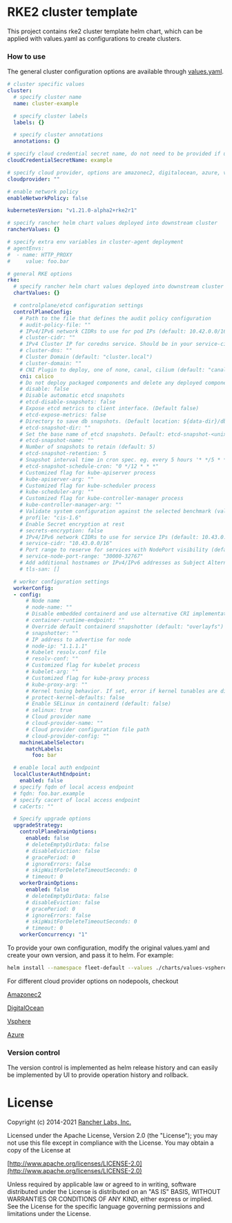 # RKE2 cluster template

This project contains rke2 cluster template helm chart, which can be applied with values.yaml as configurations to create clusters.

### How to use

The general cluster configuration options are available through [values.yaml](./charts/values.yaml).

```yaml
# cluster specific values
cluster:
  # specify cluster name
  name: cluster-example

  # specify cluster labels
  labels: {}

  # specify cluster annotations
  annotations: {}

# specify cloud credential secret name, do not need to be provided if using custom driver
cloudCredentialSecretName: example

# specify cloud provider, options are amazonec2, digitalocean, azure, vsphere or custom
cloudprovider: ""

# enable network policy
enableNetworkPolicy: false

kubernetesVersion: "v1.21.0-alpha2+rke2r1"

# specify rancher helm chart values deployed into downstream cluster
rancherValues: {}

# specify extra env variables in cluster-agent deployment
# agentEnvs:
#  - name: HTTP_PROXY
#     value: foo.bar

# general RKE options
rke:
  # specify rancher helm chart values deployed into downstream cluster
  chartValues: {}

  # controlplane/etcd configuration settings
  controlPlaneConfig:
    # Path to the file that defines the audit policy configuration
    # audit-policy-file: ""
    # IPv4/IPv6 network CIDRs to use for pod IPs (default: 10.42.0.0/16)
    # cluster-cidr: ""
    # IPv4 Cluster IP for coredns service. Should be in your service-cidr range (default: 10.43.0.10)
    # cluster-dns: ""
    # Cluster Domain (default: "cluster.local")
    # cluster-domain: ""
    # CNI Plugin to deploy, one of none, canal, cilium (default: "canal")
    cni: calico
    # Do not deploy packaged components and delete any deployed components (valid items: rke2-coredns, rke2-ingress-nginx, rke2-kube-proxy, rke2-metrics-server)
    # disable: false
    # Disable automatic etcd snapshots
    # etcd-disable-snapshots: false
    # Expose etcd metrics to client interface. (Default false)
    # etcd-expose-metrics: false
    # Directory to save db snapshots. (Default location: ${data-dir}/db/snapshots)
    # etcd-snapshot-dir: ""
    # Set the base name of etcd snapshots. Default: etcd-snapshot-<unix-timestamp> (default: "etcd-snapshot")
    # etcd-snapshot-name: ""
    # Number of snapshots to retain (default: 5)
    # etcd-snapshot-retention: 5
    # Snapshot interval time in cron spec. eg. every 5 hours '* */5 * * *' (default: "0 */12 * * *")
    # etcd-snapshot-schedule-cron: "0 */12 * * *"
    # Customized flag for kube-apiserver process
    # kube-apiserver-arg: ""
    # Customized flag for kube-scheduler process
    # kube-scheduler-arg: ""
    # Customized flag for kube-controller-manager process
    # kube-controller-manager-arg: ""
    # Validate system configuration against the selected benchmark (valid items: cis-1.5, cis-1.6 )
    # profile: "cis-1.6"
    # Enable Secret encryption at rest
    # secrets-encryption: false
    # IPv4/IPv6 network CIDRs to use for service IPs (default: 10.43.0.0/16)
    # service-cidr: "10.43.0.0/16"
    # Port range to reserve for services with NodePort visibility (default: "30000-32767")
    # service-node-port-range: "30000-32767"
    # Add additional hostnames or IPv4/IPv6 addresses as Subject Alternative Names on the server TLS cert
    # tls-san: []

  # worker configuration settings
  workerConfig:
  - config:
      # Node name
      # node-name: ""
      # Disable embedded containerd and use alternative CRI implementation
      # container-runtime-endpoint: ""
      # Override default containerd snapshotter (default: "overlayfs")
      # snapshotter: ""
      # IP address to advertise for node
      # node-ip: "1.1.1.1"
      # Kubelet resolv.conf file
      # resolv-conf: ""
      # Customized flag for kubelet process
      # kubelet-arg: ""
      # Customized flag for kube-proxy process
      # kube-proxy-arg: ""
      # Kernel tuning behavior. If set, error if kernel tunables are different than kubelet defaults. (default: false)
      # protect-kernel-defaults: false
      # Enable SELinux in containerd (default: false)
      # selinux: true
      # Cloud provider name
      # cloud-provider-name: ""
      # Cloud provider configuration file path
      # cloud-provider-config: ""
    machineLabelSelector:
      matchLabels:
        foo: bar

  # enable local auth endpoint
  localClusterAuthEndpoint: 
    enabled: false
  # specify fqdn of local access endpoint
  # fqdn: foo.bar.example
  # specify cacert of local access endpoint
  # caCerts: ""

  # Specify upgrade options
  upgradeStrategy: 
    controlPlaneDrainOptions: 
      enabled: false
      # deleteEmptyDirData: false
      # disableEviction: false
      # gracePeriod: 0
      # ignoreErrors: false
      # skipWaitForDeleteTimeoutSeconds: 0
      # timeout: 0
    workerDrainOptions:
      enabled: false
      # deleteEmptyDirData: false
      # disableEviction: false
      # gracePeriod: 0
      # ignoreErrors: false
      # skipWaitForDeleteTimeoutSeconds: 0
      # timeout: 0
    workerConcurrency: "1"
```

To provide your own configuration, modify the original values.yaml and create your own version, and pass it to helm. For example:

```bash
helm install --namespace fleet-default --values ./charts/values-vsphere.yaml rke2-vsphere-helm ./charts
```

For different cloud provider options on nodepools, checkout

[Amazonec2](./charts/values-aws.yaml)

[DigitalOcean](./charts/values-do.yaml)

[Vsphere](./charts/values-vsphere.yaml)

[Azure](./charts/values-azure.yaml)

### Version control

The version control is implemented as helm release history and can easily be implemented by UI to provide operation history and rollback.

# License

Copyright (c) 2014-2021 [Rancher Labs, Inc.](http://rancher.com)

Licensed under the Apache License, Version 2.0 (the "License");
you may not use this file except in compliance with the License.
You may obtain a copy of the License at

[http://www.apache.org/licenses/LICENSE-2.0](http://www.apache.org/licenses/LICENSE-2.0)

Unless required by applicable law or agreed to in writing, software
distributed under the License is distributed on an "AS IS" BASIS,
WITHOUT WARRANTIES OR CONDITIONS OF ANY KIND, either express or implied.
See the License for the specific language governing permissions and
limitations under the License.